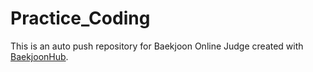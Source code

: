 # Practice_Coding
This is an auto push repository for Baekjoon Online Judge created with [BaekjoonHub](https://github.com/BaekjoonHub/BaekjoonHub).
